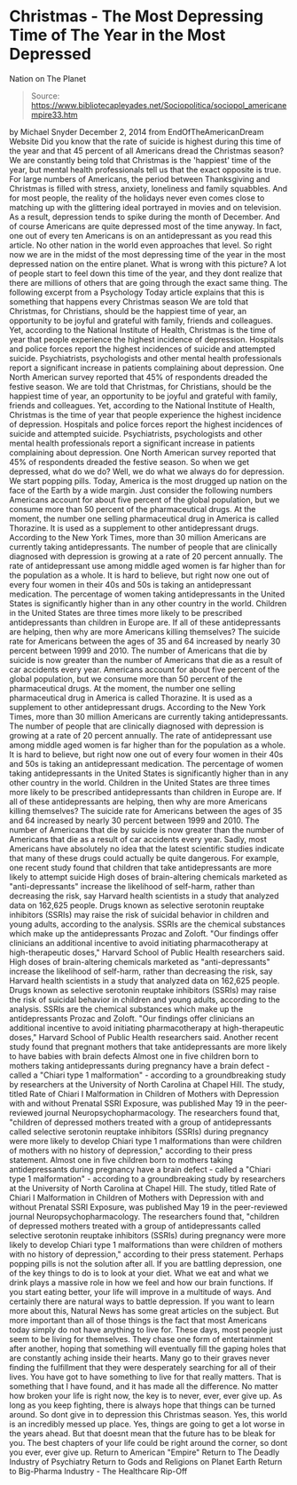 # Christmas - The Most Depressing Time of The Year in the Most Depressed 
Nation on The Planet

> Source: https://www.bibliotecapleyades.net/Sociopolitica/sociopol_americanempire33.htm

by Michael Snyder December 2, 2014 from EndOfTheAmericanDream Website
Did you know that the rate of suicide is highest during this time of the year and that 45 percent of all Americans dread the Christmas season?
We are constantly being told that Christmas is the 'happiest' time of the year, but mental health professionals tell us that the exact opposite is true.
For large numbers of Americans, the period between Thanksgiving and Christmas is filled with stress, anxiety, loneliness and family squabbles. And for most people, the reality of the holidays never even comes close to matching up with the glittering ideal portrayed in movies and on television.
As a result, depression tends to spike during the month of December. And of course Americans are quite depressed most of the time anyway. In fact, one out of every ten Americans is on an antidepressant as you read this article.
No other nation in the world even approaches that level. So right now we are in the midst of the most depressing time of the year in the most depressed nation on the entire planet.
What is wrong with this picture? A lot of people start to feel down this time of the year, and they dont realize that there are millions of others that are going through the exact same thing.
The following excerpt from a Psychology Today article explains that this is something that happens every Christmas season
We are told that Christmas, for Christians, should be the happiest time of year, an opportunity to be joyful and grateful with family, friends and colleagues. Yet, according to the National Institute of Health, Christmas is the time of year that people experience the highest incidence of depression. Hospitals and police forces report the highest incidences of suicide and attempted suicide. Psychiatrists, psychologists and other mental health professionals report a significant increase in patients complaining about depression. One North American survey reported that 45% of respondents dreaded the festive season.
We are told that Christmas, for Christians, should be the happiest time of year, an opportunity to be joyful and grateful with family, friends and colleagues.
Yet, according to the National Institute of Health, Christmas is the time of year that people experience the highest incidence of depression. Hospitals and police forces report the highest incidences of suicide and attempted suicide.
Psychiatrists, psychologists and other mental health professionals report a significant increase in patients complaining about depression.
One North American survey reported that 45% of respondents dreaded the festive season.
So when we get depressed, what do we do? Well, we do what we always do for depression. We start popping pills.
Today, America is the most drugged up nation on the face of the Earth by a wide margin.
Just consider the following numbers
Americans account for about five percent of the global population, but we consume more than 50 percent of the pharmaceutical drugs. At the moment, the number one selling pharmaceutical drug in America is called Thorazine. It is used as a supplement to other antidepressant drugs. According to the New York Times, more than 30 million Americans are currently taking antidepressants. The number of people that are clinically diagnosed with depression is growing at a rate of 20 percent annually. The rate of antidepressant use among middle aged women is far higher than for the population as a whole. It is hard to believe, but right now one out of every four women in their 40s and 50s is taking an antidepressant medication. The percentage of women taking antidepressants in the United States is significantly higher than in any other country in the world. Children in the United States are three times more likely to be prescribed antidepressants than children in Europe are. If all of these antidepressants are helping, then why are more Americans killing themselves? The suicide rate for Americans between the ages of 35 and 64 increased by nearly 30 percent between 1999 and 2010. The number of Americans that die by suicide is now greater than the number of Americans that die as a result of car accidents every year.
Americans account for about five percent of the global population, but we consume more than 50 percent of the pharmaceutical drugs. At the moment, the number one selling pharmaceutical drug in America is called Thorazine. It is used as a supplement to other antidepressant drugs.
According to the New York Times, more than 30 million Americans are currently taking antidepressants.
The number of people that are clinically diagnosed with depression is growing at a rate of 20 percent annually.
The rate of antidepressant use among middle aged women is far higher than for the population as a whole. It is hard to believe, but right now one out of every four women in their 40s and 50s is taking an antidepressant medication.
The percentage of women taking antidepressants in the United States is significantly higher than in any other country in the world.
Children in the United States are three times more likely to be prescribed antidepressants than children in Europe are.
If all of these antidepressants are helping, then why are more Americans killing themselves? The suicide rate for Americans between the ages of 35 and 64 increased by nearly 30 percent between 1999 and 2010. The number of Americans that die by suicide is now greater than the number of Americans that die as a result of car accidents every year.
Sadly, most Americans have absolutely no idea that the latest scientific studies indicate that many of these drugs could actually be quite dangerous.
For example, one recent study found that children that take antidepressants are more likely to attempt suicide
High doses of brain-altering chemicals marketed as "anti-depressants" increase the likelihood of self-harm, rather than decreasing the risk, say Harvard health scientists in a study that analyzed data on 162,625 people. Drugs known as selective serotonin reuptake inhibitors (SSRIs) may raise the risk of suicidal behavior in children and young adults, according to the analysis. SSRIs are the chemical substances which make up the antidepressants Prozac and Zoloft. "Our findings offer clinicians an additional incentive to avoid initiating pharmacotherapy at high-therapeutic doses," Harvard School of Public Health researchers said.
High doses of brain-altering chemicals marketed as "anti-depressants" increase the likelihood of self-harm, rather than decreasing the risk, say Harvard health scientists in a study that analyzed data on 162,625 people.
Drugs known as selective serotonin reuptake inhibitors (SSRIs) may raise the risk of suicidal behavior in children and young adults, according to the analysis.
SSRIs are the chemical substances which make up the antidepressants Prozac and Zoloft.
"Our findings offer clinicians an additional incentive to avoid initiating pharmacotherapy at high-therapeutic doses," Harvard School of Public Health researchers said.
Another recent study found that pregnant mothers that take antidepressants are more likely to have babies with brain defects
Almost one in five children born to mothers taking antidepressants during pregnancy have a brain defect - called a "Chiari type 1 malformation" - according to a groundbreaking study by researchers at the University of North Carolina at Chapel Hill. The study, titled Rate of Chiari I Malformation in Children of Mothers with Depression with and without Prenatal SSRI Exposure, was published May 19 in the peer-reviewed journal Neuropsychopharmacology. The researchers found that, "children of depressed mothers treated with a group of antidepressants called selective serotonin reuptake inhibitors (SSRIs) during pregnancy were more likely to develop Chiari type 1 malformations than were children of mothers with no history of depression," according to their press statement.
Almost one in five children born to mothers taking antidepressants during pregnancy have a brain defect - called a "Chiari type 1 malformation" - according to a groundbreaking study by researchers at the University of North Carolina at Chapel Hill.
The study, titled Rate of Chiari I Malformation in Children of Mothers with Depression with and without Prenatal SSRI Exposure, was published May 19 in the peer-reviewed journal Neuropsychopharmacology.
The researchers found that,
"children of depressed mothers treated with a group of antidepressants called selective serotonin reuptake inhibitors (SSRIs) during pregnancy were more likely to develop Chiari type 1 malformations than were children of mothers with no history of depression," according to their press statement.
Perhaps popping pills is not the solution after all.
If you are battling depression, one of the key things to do is to look at your diet. What we eat and what we drink plays a massive role in how we feel and how our brain functions. If you start eating better, your life will improve in a multitude of ways.
And certainly there are natural ways to battle depression.
If you want to learn more about this, Natural News has some great articles on the subject. But more important than all of those things is the fact that most Americans today simply do not have anything to live for.
These days, most people just seem to be living for themselves. They chase one form of entertainment after another, hoping that something will eventually fill the gaping holes that are constantly aching inside their hearts. Many go to their graves never finding the fulfillment that they were desperately searching for all of their lives.
You have got to have something to live for that really matters.
That is something that I have found, and it has made all the difference. No matter how broken your life is right now, the key is to never, ever, ever give up. As long as you keep fighting, there is always hope that things can be turned around.
So dont give in to depression this Christmas season. Yes, this world is an incredibly messed up place. Yes, things are going to get a lot worse in the years ahead.
But that doesnt mean that the future has to be bleak for you.
The best chapters of your life could be right around the corner, so dont you ever, ever give up.
Return to American "Empire"
Return to The Deadly Industry of Psychiatry
Return to Gods and Religions on Planet Earth
Return to Big-Pharma Industry - The Healthcare Rip-Off
